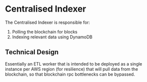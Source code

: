 # Centralised Indexer

The Centralised Indexer is responsible for:
1. Polling the blockchain for blocks
2. Indexing relevant data using DynamoDB

## Technical Design

Essentially an ETL worker that is intended to be deployed as a single instance per AWS region (for resilience) that 
will pull data from the blockchain, so that blockchain rpc bottlenecks can be bypassed.
